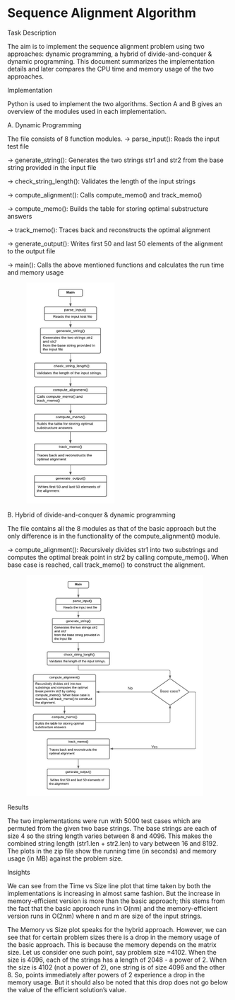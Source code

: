 # Sequence Alignment Algorithm

Task Description
	
  The aim is to implement the sequence alignment problem using two approaches: dynamic programming, a hybrid of divide-and-conquer & dynamic programming. This document summarizes the implementation details and later compares the CPU time and memory usage of the two approaches.

Implementation
	
  Python is used to implement the two algorithms. Section A and B gives an overview of the modules used in each implementation.

 A. Dynamic Programming  
	
  The file consists of 8 function modules.
-> parse_input(): Reads the input test file

-> generate_string(): Generates the two strings str1 and str2 from the base string provided in the input file

-> check_string_length(): Validates the length of the input strings

-> compute_alignment(): Calls compute_memo() and track_memo()

-> compute_memo(): Builds the table for storing optimal substructure answers

-> track_memo(): Traces back and reconstructs the optimal alignment

-> generate_output(): Writes first 50 and last 50 elements of the alignment to the output file

-> main(): Calls the above mentioned functions and calculates the run time and memory usage

&nbsp;&nbsp;&nbsp;&nbsp;&nbsp;&nbsp;&nbsp;&nbsp;&nbsp;&nbsp;&nbsp;<img src = "/Images/DP_1.jpeg" height = 500px width = 200px>

 B. Hybrid of divide-and-conquer & dynamic programming	

The file contains all the 8 modules as that of the basic approach but the only difference is in the functionality of the compute_alignment() module.

-> compute_alignment(): Recursively divides str1 into two substrings and computes the optimal break point in str2 by calling compute_memo(). 
When base case is reached, call track_memo() to construct the alignment.

&nbsp;&nbsp;&nbsp;&nbsp;&nbsp;&nbsp;&nbsp;&nbsp;&nbsp;&nbsp;&nbsp;<img src = "/Images/DP_2.jpeg" height = 500px width = 400px>

Results 
	
 The two implementations were run with 5000 test cases which are permuted from the given two base strings. The base strings are each of size 4 so the string length varies between 8 and 4096. This makes the combined string length (str1.len + str2.len) to vary between 16 and 8192. 
          The plots in the zip file show the running time (in seconds) and memory usage (in MB) against the problem size. 

Insights
   
   We can see from the Time vs Size line plot that time taken by both the implementations is increasing in almost same fashion. But the increase in memory-efficient version is more than the basic approach; this stems from the fact that the basic approach runs in O(nm) and the memory-efficient version runs in O(2nm) where n and m are size of the input strings.

   The Memory vs Size plot speaks for the hybrid approach. However, we can see that for certain problem sizes there is a drop in the memory usage of the basic approach. This is because the memory depends on the matrix size. Let us consider one such point, say problem size =4102. When the size is 4096, each of the strings has a length of 2048 - a power of 2. When the size is 4102 (not a power of 2), one string is of size 4096 and the other 8. So, points immediately after powers of 2 experience a drop in the memory usage. But it should also be noted that this drop does not go below the value of the efficient solution’s value.

